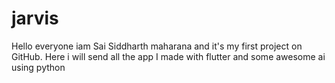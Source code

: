 # jarvis
Hello everyone iam Sai Siddharth maharana and it's my first project on GitHub. Here i will send all the app I made with flutter and some awesome ai using python
